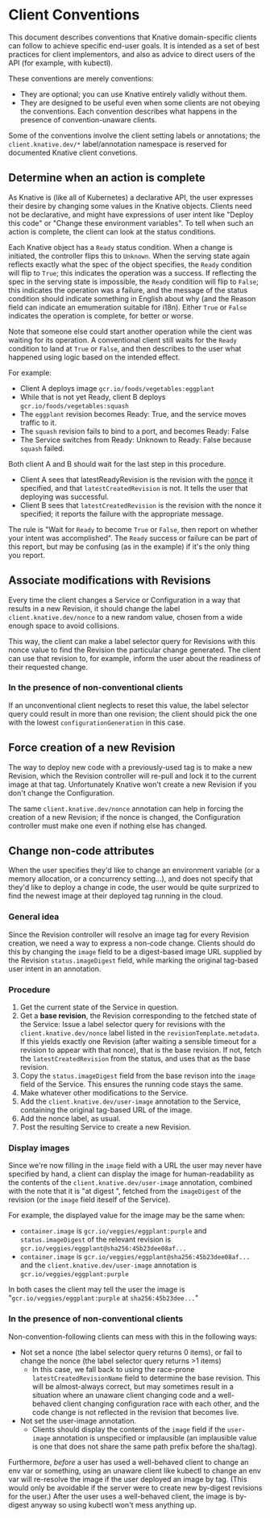 # Client Conventions

This document describes conventions that Knative domain-specific clients can
follow to achieve specific end-user goals. It is intended as a set of best
practices for client implementors, and also as advice to direct users of the API
(for example, with kubectl).

These conventions are merely conventions:
 * They are optional; you can use Knative entirely validly without them.
 * They are designed to be useful even when some clients are not obeying the
   conventions. Each convention describes what happens in the presence of
   convention-unaware clients.

Some of the conventions involve the client setting labels or annotations; the
`client.knative.dev/*` label/annotation namespace is reserved for documented
Knative client convetions.

## Determine when an action is complete

As Knative is (like all of Kubernetes) a declarative API, the user expresses
their desire by changing some values in the Knative objects. Clients need not be
declarative, and might have expressions of user intent like "Deploy this code"
or "Change these environment variables". To tell when such an action is
complete, the client can look at the status conditions.

Each Knative object has a `Ready` status condition. When a change is initiated,
the controller flips this to `Unknown`. When the serving state again reflects
exactly what the spec of the object specifies, the `Ready` condition will flip
to `True`; this indicates the operation was a success. If reflecting the spec in
the serving state is impossible, the `Ready` condition will flip to `False`;
this indicates the operation was a failure, and the message of the status
condition should indicate something in English about why (and the Reason field
can indicate an emumeration suitable for i18n). Either `True` or `False`
indicates the operation is complete, for better or worse.

Note that someone else could start another operation while the cient was waiting
for its operation. A conventional client still waits for the `Ready` condition
to land at `True` or `False`, and then describes to the user what happened using
logic based on the intended effect.

For example:
 * Client A deploys image `gcr.io/foods/vegetables:eggplant`
 * While that is not yet Ready, client B deploys `gcr.io/foods/vegetables:squash`
 * The `eggplant` revision becomes Ready: True, and the service moves traffic to it.
 * The `squash` revision fails to bind to a port, and becomes Ready: False
 * The Service switches from Ready: Unknown to Ready: False because `squash` failed.

Both client A and B should wait for the last step in this procedure.
 * Client A sees that latestReadyRevision is the revision with the
   [nonce](#associate-modifications-with-revisions) it specified, and that
   `latestCreatedRevision` is not. It tells the user that deploying was
   successful.
 * Client B sees that `latestCreatedRevision` is the revision with the nonce it
   specified; it reports the failure with the appropriate message.

The rule is "Wait for `Ready` to become `True` or `False`, then report on
whether your intent was accomplished". The `Ready` success or failure can be
part of this report, but may be confusing (as in the example) if it's the only
thing you report.

## Associate modifications with Revisions

Every time the client changes a Service or Configuration in a way that results
in a new Revision, it should change the label `client.knative.dev/nonce` to a
new random value, chosen from a wide enough space to avoid collisions.

This way, the client can make a label selector query for Revisions with this
nonce value to find the Revision the particular change generated. The client can
use that revision to, for example, inform the user about the readiness of their
requested change.

### In the presence of non-conventional clients

If an unconventional client neglects to reset this value, the label selector
query could result in more than one revision; the client should pick the one
with the lowest `configurationGeneration` in this case.

## Force creation of a new Revision

The way to deploy new code with a previously-used tag is to make a new Revision,
which the Revision controller will re-pull and lock it to the current image at
that tag. Unfortunately Knative won't create a new Revision if you don't change
the Configuration.

The same `client.knative.dev/nonce` annotation can help in forcing the creation
of a new Revision; if the nonce is changed, the Configuration controller must
make one even if nothing else has changed.

## Change non-code attributes

When the user specifies they'd like to change an environment variable (or a
memory allocation, or a concurrency setting...), and does not specify that
they'd like to deploy a change in code, the user would be quite surprized to
find the newest image at their deployed tag running in the cloud.

### General idea

Since the Revision controller will resolve an image tag for every Revision
creation, we need a way to express a non-code change. Clients should do this by
changing the `image` field to be a digest-based image URL supplied by the
Revision `status.imageDigest` field, while marking the original tag-based user
intent in an annotation.

### Procedure

 1. Get the current state of the Service in question.
 2. Get a **base revision**, the Revision corresponding to the fetched state of
    the Service: Issue a label selector query for revisions with the
    `client.knative.dev/nonce` label listed in the
    `revisionTemplate.metadata`. If this yields exactly one Revision (after
    waiting a sensible timeout for a revision to appear with that nonce), that
    is the base revision. If not, fetch the `latestCreatedRevision` from the
    status, and uses that as the base revision.
 3. Copy the `status.imageDigest` field from the base revison into the `image`
    field of the Service. This ensures the running code stays the same.
 4. Make whatever other modifications to the Service.
 5. Add the `client.knative.dev/user-image` annotation to the Service,
    containing the original tag-based URL of the image.
 6. Add the nonce label, as usual.
 7. Post the resulting Service to create a new Revision.

### Display images

Since we're now filling in the `image` field with a URL the user may never have
specified by hand, a client can display the image for human-readability as the
contents of the `client.knative.dev/user-image` annotation, combined with the
note that it is "at digest <digest>", fetched from the `imageDigest` of the
revision (or the `image` field iteself of the Service).

For example, the displayed value for the image may be the same when:

 * `container.image` is `gcr.io/veggies/eggplant:purple` and
   `status.imageDigest` of the relevant revision is
   `gcr.io/veggies/eggplant@sha256:45b23dee08af...`
 * `container.image` is `gcr.io/veggies/eggplant@sha256:45b23dee08af...` and the
   `client.knative.dev/user-image` annotation is
   `gcr.io/veggies/eggplant:purple`

In both cases the client may tell the user the image is
"`gcr.io/veggies/eggplant:purple` at `sha256:45b23dee...`"

### In the presence of non-conventional clients

Non-convention-following clients can mess with this in the following ways:

 * Not set a nonce (the label selector query returns 0 items), or fail to change
   the nonce (the label selector query returns >1 items)
   - In this case, we fall back to using the race-prone
     `latestCreatedRevisionName` field to determine the base revision. This will
     be almost-always correct, but may sometimes result in a situation where an
     unaware client changing code and a well-behaved client changing
     configuration race with each other, and the code change is not reflected in
     the revision that becomes live.
 * Not set the user-image annotation.
   - Clients should display the contents of the `image` field if the
     `user-image` annotation is unspecified or implausible (an implausible value
     is one that does not share the same path prefix before the sha/tag).

Furthermore, *before* a user has used a well-behaved client to change an env var
or something, using an unaware client like kubectl to change an env var will
re-resolve the image if the user deployed an image by tag. (This would only be
avoidable if the server were to create new by-digest revisions for the user.)
After the user uses a well-behaved client, the image is by-digest anyway so
using kubectl won't mess anything up.
